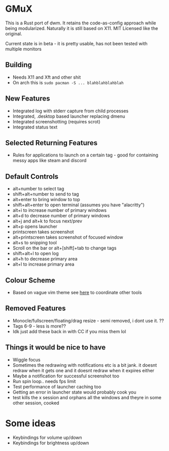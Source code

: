 # GMuX
This is a Rust port of dwm. It retains the code-as-config approach while being modularized. Naturally it is still based on X11. MIT Licensed like the original.


Current state is in beta - it is pretty usable, has not been tested with multiple monitors

## Building
* Needs X11 and Xft and other shit
* On arch this is `sudo pacman -S ... blahblahblahblah`

## New Features
* Integrated log with stderr capture from child processes
* Integrated, .desktop based launcher replacing dmenu
* Integrated screenshotting (requires scrot)
* Integrated status text

## Selected Returning Features
* Rules for applications to launch on a certain tag - good for containing messy apps like steam and discord

## Default Controls
* alt+number to select tag
* shift+alt+number to send to tag
* alt+enter to bring window to top
* shift+alt+enter to open terminal (assumes you have "alacritty")
* alt+i to increase number of primary windows
* alt+d to decrease number of primary windows
* alt+j and alt+k to focus next/prev
* alt+p opens launcher
* printscreen takes screenshot
* alt+printscreen takes screenshot of focused window
* alt+s to snipping tool
* Scroll on the bar or alt+[shift]+tab to change tags
* shift+alt+l to open log
* alt+h to decrease primary area
* alt+l to increase primary area

## Colour Scheme
* Based on vague vim theme see [here](https://xpjb.github.io/tools/palette.html) to coordinate other tools

## Removed Features
* Monocle/fullscreen/floating/drag resize - semi removed, i dont use it. ??
* Tags 6-9 - less is more?? 
* Idk just add these back in with CC if you miss them lol

## Things it would be nice to have
* Wiggle focus
* Sometimes the redrawing with notifications etc is a bit jank. it doesnt redraw when it gets one and it doesnt redraw when it expires either
* Maybe a notification for successful screenshot too
* Run spin loop.. needs fps limit
* Test performance of launcher caching too
* Getting an error in launcher state would probably cook you
* test kills the x session and orphans all the windows and theyre in some other session, cooked


# Some ideas
* Keybindings for volume up/down
* Keybindings for brightness up/down
